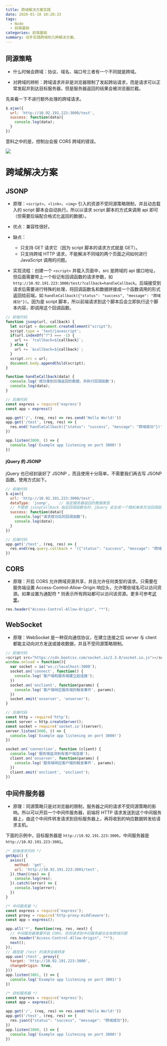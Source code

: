 ```yaml
---
title: 跨域解决方案实践
date: 2020-01-10 10:20:33
tags: 
  - Node
  - 前端基础
categories: 前端基础
summary: 动手实践跨域的几种解决方案。
---
```


## 同源策略

- 什么时候会跨域：协议、域名、端口号三者有一个不同就是跨域。

- 对跨域的辨析：跨域请求并非是浏览器限制了发起跨站请求，而是请求可以正常发起并到达目标服务器，但是服务器返回的结果会被浏览器拦截。


先来看一下不进行额外处理的跨域请求。

```js
$.ajax({
  url: 'http://10.92.191.223:3000/test',
  success: function(data){
    console.log(data);
  }
})
```

意料之中的是，控制台会报 CORS 跨域的错误。

![](1.png)


# 跨域解决方案

## JSONP 

- 原理：`<script>`、`<link>`、`<img>` 引入的资源不受同源策略限制，并且动态载入的 script 脚本会自动执行。所以以请求 script 脚本的方式来调用 api 即可（但需要后端配合格式化返回的数据）。

- 优点：兼容性很好。

- 缺点：
  - 只支持 GET 请求它（因为 script 脚本的请求方式就是 GET）。
  - 只支持跨域 HTTP 请求，不能解决不同域的两个页面之间如何进行 JavaScript 调用的问题。

- 实现流程：创建一个 `<script>` 并载入页面中，src 是跨域的 api 接口地址，但后面需要带上一个标记有回调函数的请求参数，如 `http://10.92.191.223:3000/test/?callback=handleCallback`。后端接受到请求后需要进行特殊的处理，将回调函数名和数据拼接成一个函数调用的形式返回给前端，如 `handleCallback({"status": "success", "message": "跨域成功"})`。因为是 script 脚本，所以前端请求到这个脚本后会立即执行这个脚本内容，即调用这个回调函数。

```js
// 前端代码
function jsonp(url, callback) {
  let script = document.createElement("script");
  script.type = 'text/javascript';
  if(url.indexOf("?") === -1) {
    url += `?callback=${callback}`;
  } else {
    url += `&callback=${callback}`;
  }
  script.src = url;
  document.body.appendChild(script);
}

function handleCallback(data) {
  console.log('成功拿到后端返回的数据，并执行回调函数');
  console.log(data);
}

// 后端代码
const express = require('express')
const app = express()

app.get('/', (req, res) => res.send('Hello World!'))
app.get('/test', (req, res) => {
  res.end('handleCallback({"status": "success", "message": "跨域成功"})');
})

app.listen(3000, () => {
  console.log('Example app listening on port 3000!')
})
```

#### jQuery 的 JSONP

jQuery 也已经封装好了 JSONP ，而且使用十分简单，不需要我们再去写 JSONP 函数。使用方式如下。

```js
// 前端代码
$.ajax({
  url: 'http://10.92.191.223:3000/test',
  dataType: 'jsonp',    // 指定服务器返回的数据类型
  // 不使用 jsonpCallback 指定回调函数名时，jQuery 会生成一个随机串来充当回调函数名，此时直接在 seccess 中处理返回的数据即可
  success: function(data){
    console.log("请求成功后的回调函数");
    console.log(data);
  }
})

// 后端代码
app.get('/test', (req, res) => {
  res.end(req.query.callback + '({"status": "success", "message": "跨域成功"})');
})
```


## CORS

- 原理：开启 CORS 允许跨域资源共享，并且允许任何类型的请求。只需要在服务端设置 Access-Control-Allow-Origin 响应头，允许哪些域名可以访问资源。如果设置为通配符 * 则表示所有网站都可以访问该资源。更多可参考[这里](http://www.ruanyifeng.com/blog/2016/04/cors.html)。

```js
res.header("Access-Control-Allow-Origin", "*");
```

## WebSocket


- 原理：WebSocket 是一种双向通信协议，在建立连接之后 server 与 client 都能主动向对方发送或接收数据，并且不受同源策略限制。


```js
// 前端代码
<script src="https://cdn.bootcss.com/socket.io/2.3.0/socket.io.js"></script>
window.onload = function(){
  var socket = io('ws://localhost:3000');
  socket.on('connect', function() {
    console.log('客户端和服务端建立起连接');
  })
  socket.on('onclient', function(params) {
    console.log('客户端响应服务端的触发事件', params);
  })
  socket.emit('onserver', 'onserver');
}

// 后端代码
const http = require('http');
const server = http.createServer();
const socket = require('socket.io')(server);
server.listen(3000, () => {
  console.log('Example app listening on port 3000!')
})

socket.on('connection', function (client) {
  console.log('服务端监测到有客户端连接');
  client.on('onserver', function(params) {
    console.log('服务端响应客户端的触发事件', params);
  })
  client.emit('onclient', 'onclient');
})
```


## 中间件服务器

- 原理：同源策略只是对浏览器的限制，服务器之间的请求不受同源策略的影响。所以可以开启一个中间件服务器，前端将 HTTP 请求发送到这个中间服务器上，由这个中间件转发请求到目标服务器上，再将收到的响应数据转发给请求主机。

下面的示例中，目标服务器是 `http://10.92.191.223:3000`，中间服务器是 `http://10.92.191.223:3001`。

```js
/* 前端请求代码 */
getApi() {
  axios({
    method: 'get',
    url: 'http://10.92.191.223:3001/test',
  }).then((res) => {
    console.log(res);
  }).catch((error) => {
    console.log(error);
  })
}

/* 中间服务器 */
const express = require('express');
const proxy = require('http-proxy-middleware');
const app = express();

app.all('*', function(req, res, next) {
  // 中间服务器需要开启 CORS，否则请求到中间服务器也会有跨域问题
  res.header("Access-Control-Allow-Origin", "*");
  next();
});
// 路径是 /test 的请求会被转发
app.use('/test', proxy({
  target: 'http://10.92.191.223:3000',
  changeOrigin: true,
}))
app.listen(3001, () => {
  console.log('Example app listening on port 3001!')
})

/* 目标服务器 */
const express = require('express');
const app = express();

app.get('/', (req, res) => res.send('Hello World!'))
app.get('/test', (req, res) => {
  res.json({"status": "success", "message": "跨域成功"});
})
app.listen(3000, () => {
  console.log('Example app listening on port 3000!')
})
```

